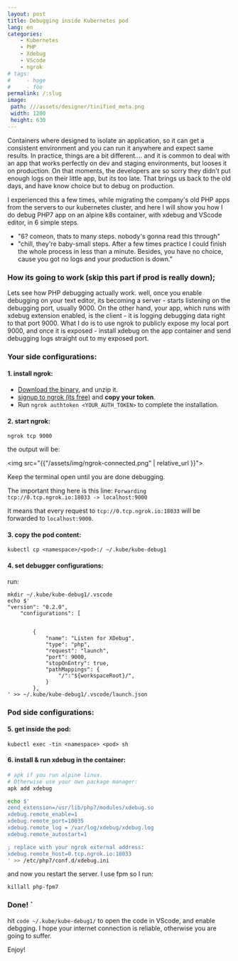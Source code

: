 ```yaml
---
layout: post
title: Debugging inside Kubernetes pod
lang: en
categories:
    - Kubernetes
    - PHP
    - Xdebug
    - VScode
    - ngrok
# tags:
#     - hoge
#     - foo
permalink: /:slug
image:
 path: ///assets/designer/tinified_meta.png
 width: 1200
 height: 630
---
```


Containers where designed to isolate an application, so it can get a consistent environment and you can run it anywhere and expect same results.
In practice, things are a bit different.... and it is common to deal with an app that works perfectly on dev and staging environments, but looses it on production. On that moments, the developers are so sorry they didn't put enough logs on their little app, but its too late. That brings us back to the old days, and have know choice but to debug on production.

I experienced this a few times, while migrating the company's old PHP apps from the servers to our kubernetes cluster, and here I will show you how I do debug PHP7 app on an alpine k8s container, with xdebug and VScode editor, in 6 simple steps.

- "6? comeon, thats to many steps. nobody's gonna read this through"
- "chill, they're baby-small steps. After a few times practice I could finish the whole process in less than a minute. Besides, you have no choice, cause you got no logs and your production is down."

### How its going to work (skip this part if prod is really down);

Lets see how PHP debugging actually work. well, once you enable debugging on your text editor, its becoming a server - starts  listening on the debugging port, usually 9000. On the other hand, your app, which runs with xdebug extension enabled, is the client - it is logging debugging data right to that port 9000.
What I do is to use ngrok to publicly expose my local port 9000, and once it is exposed - install xdebug on the app container and send debugging logs straight out to my exposed port.

### Your side configurations:

#### 1. install ngrok:
   
- [Download the binary](https://ngrok.com/download), and unzip it.
- [signup to ngrok (its free)](https://dashboard.ngrok.com/signup) and **copy your token**.
- Run `ngrok authtoken <YOUR_AUTH_TOKEN>` to complete the installation.

#### 2. start ngrok:

```
ngrok tcp 9000
``` 
the output will be:

<img src="{{"/assets/img/ngrok-connected.png" | relative_url }}">

Keep the terminal open until you are done debugging.

The important thing here is this line: `Forwarding         tcp://0.tcp.ngrok.io:18033 -> localhost:9000`

It means that every request to `tcp://0.tcp.ngrok.io:18033` will be forwarded to `localhost:9000`.

#### 3. copy the pod content:

```
kubectl cp <namespace>/<pod>:/ ~/.kube/kube-debug1
```

#### 4. set debugger configurations:

run: 
```
mkdir ~/.kube/kube-debug1/.vscode
echo $'
"version": "0.2.0",
    "configurations": [
    
    
        {
            "name": "Listen for XDebug",
            "type": "php",
            "request": "launch",
            "port": 9000,
            "stopOnEntry": true,
            "pathMappings": {
                "/":"${workspaceRoot}/",
            }
        },
' >> ~/.kube/kube-debug1/.vscode/launch.json
```

### Pod side configurations:

#### 5. get inside the pod: 

`kubectl exec -tin <namespace> <pod> sh`

#### 6. install & run xdebug in the container:

```sh
# apk if you run alpine linux. 
# Otherwise use your own package manager:
apk add xdebug 

echo $'
zend_extension=/usr/lib/php7/modules/xdebug.so
xdebug.remote_enable=1
xdebug.remote_port=10035
xdebug.remote_log = /var/log/xdebug/xdebug.log
xdebug.remote_autostart=1

; replace with your ngrok external address:
xdebug.remote_host=0.tcp.ngrok.io:18033
' >> /etc/php7/conf.d/xdebug.ini
```
and now you restart the server. I use fpm so I run:

`killall php-fpm7`


### Done! `
hit `code ~/.kube/kube-debug1/` to open the code in VScode, and enable debgging.
I hope your internet connection is reliable, otherwise you are going to suffer.

Enjoy!
